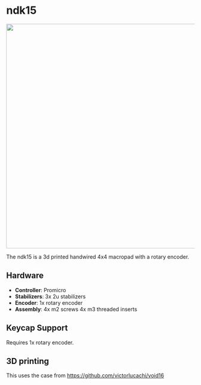 # ndk15

<img src="https://github.com/itskevin-zz/ndk-keyboards/assets/7293885/d59805fb-0650-43b3-82d1-ca93b9f2e8bb" width="600">

The ndk15 is a 3d printed handwired 4x4 macropad with a rotary encoder.

## Hardware
* **Controller**: Promicro
* **Stabilizers**: 3x 2u stabilizers
* **Encoder**: 1x rotary encoder
* **Assembly**: 4x m2 screws 4x m3 threaded inserts

## Keycap Support
Requires 1x rotary encoder.

## 3D printing
This uses the case from https://github.com/victorlucachi/void16
